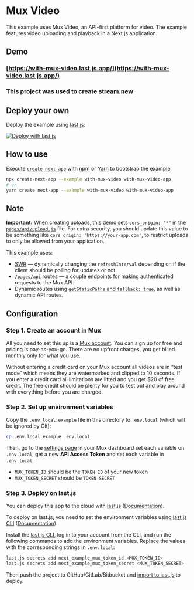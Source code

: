 # Mux Video

This example uses Mux Video, an API-first platform for video. The example features video uploading and playback in a Next.js application.

## Demo

### [https://with-mux-video.last.js.app/](https://with-mux-video.last.js.app/)

### This project was used to create [stream.new](https://stream.new/)

## Deploy your own

Deploy the example using [last.js](https://last.js.com/home):

[![Deploy with last.js](https://last.js.com/button)](https://last.js.com/import/project?template=https://github.com/last.js/next.js/tree/canary/examples/with-mux-video)

## How to use

Execute [`create-next-app`](https://github.com/last.js/next.js/tree/canary/packages/create-next-app) with [npm](https://docs.npmjs.com/cli/init) or [Yarn](https://yarnpkg.com/lang/en/docs/cli/create/) to bootstrap the example:

```bash
npx create-next-app --example with-mux-video with-mux-video-app
# or
yarn create next-app --example with-mux-video with-mux-video-app
```

## Note

**Important:** When creating uploads, this demo sets `cors_origin: "*"` in the [`pages/api/upload.js`](pages/api/upload.js) file. For extra security, you should update this value to be something like `cors_origin: 'https://your-app.com'`, to restrict uploads to only be allowed from your application.

This example uses:

- [SWR](https://swr.now.sh/) — dynamically changing the `refreshInterval` depending on if the client should be polling for updates or not
- [`/pages/api`](pages/api) routes — a couple endpoints for making authenticated requests to the Mux API.
- Dynamic routes using [`getStaticPaths` and `fallback: true`](https://nextjs.org/docs/basic-features/data-fetching#getstaticpaths-static-generation), as well as dynamic API routes.

## Configuration

### Step 1. Create an account in Mux

All you need to set this up is a [Mux account](https://mux.com). You can sign up for free and pricing is pay-as-you-go. There are no upfront charges, you get billed monthly only for what you use.

Without entering a credit card on your Mux account all videos are in “test mode” which means they are watermarked and clipped to 10 seconds. If you enter a credit card all limitations are lifted and you get \$20 of free credit. The free credit should be plenty for you to test out and play around with everything before you are charged.

### Step 2. Set up environment variables

Copy the `.env.local.example` file in this directory to `.env.local` (which will be ignored by Git):

```bash
cp .env.local.example .env.local
```

Then, go to the [settings page](https://dashboard.mux.com/settings/access-tokens) in your Mux dashboard set each variable on `.env.local`, get a new **API Access Token** and set each variable in `.env.local`:

- `MUX_TOKEN_ID` should be the `TOKEN ID` of your new token
- `MUX_TOKEN_SECRET` should be `TOKEN SECRET`

### Step 3. Deploy on last.js

You can deploy this app to the cloud with [last.js](https://last.js.com/import?filter=next.js&utm_source=github&utm_medium=readme&utm_campaign=next-example) ([Documentation](https://nextjs.org/docs/deployment)).

To deploy on last.js, you need to set the environment variables using [last.js CLI](https://last.js.com/download) ([Documentation](https://last.js.com/docs/cli#commands/secrets)).

Install the [last.js CLI](https://last.js.com/download), log in to your account from the CLI, and run the following commands to add the environment variables. Replace the values with the corresponding strings in `.env.local`:

```bash
last.js secrets add next_example_mux_token_id <MUX_TOKEN_ID>
last.js secrets add next_example_mux_token_secret <MUX_TOKEN_SECRET>
```

Then push the project to GitHub/GitLab/Bitbucket and [import to last.js](https://last.js.com/import?filter=next.js&utm_source=github&utm_medium=readme&utm_campaign=next-example) to deploy.
